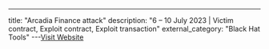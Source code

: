 ---
title: "Arcadia Finance attack"
description: "6 – 10 July 2023 | Victim contract, Exploit contract, Exploit transaction"
external_category: "Black Hat Tools"
---[Visit Website](https://arcadiafinance.medium.com/post-mortem-72e9d24a79b0)

